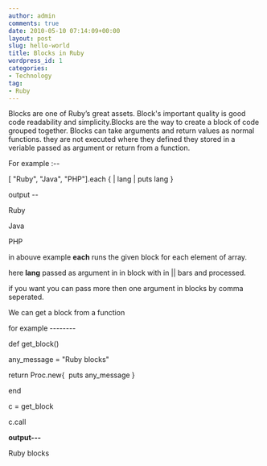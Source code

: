 ```yaml
---
author: admin
comments: true
date: 2010-05-10 07:14:09+00:00
layout: post
slug: hello-world
title: Blocks in Ruby
wordpress_id: 1
categories:
- Technology
tag:
- Ruby
---
```


Blocks are one of Ruby’s great assets. Block's important quality is good code readability and simplicity.Blocks are the way to create a block of code grouped together. Blocks can take arguments and return values as normal functions. they are not executed where they defined they stored in a veriable passed as argument or return from a function.




For example :--




[ "Ruby", "Java", "PHP"].each { | lang | puts lang }




output --




Ruby




Java




PHP




in abouve example **each** runs the given block for each element of array.




here **lang** passed as argument in in block with in || bars and processed.




if you want you can pass more then one argument in blocks by comma seperated.




We can get a block from a function




for example --------




def get_block()




any_message = "Ruby blocks"




return Proc.new{  puts any_message }




end




c = get_block




c.call




**output---**




Ruby blocks
